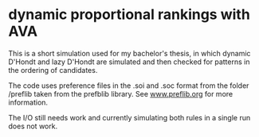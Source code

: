 # dynamic proportional rankings with AVA
This is a short simulation used for my bachelor's thesis, in which dynamic D'Hondt and lazy D'Hondt are simulated and then checked for patterns in the ordering of candidates. 

The code uses preference files in the .soi and .soc format from the folder /preflib taken from the prefblib library. See www.preflib.org for more information.

The I/O still needs work and currently simulating both rules in a single run does not work. 
